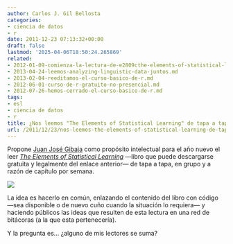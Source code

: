 ```yaml
---
author: Carlos J. Gil Bellosta
categories:
- ciencia de datos
- r
date: 2011-12-23 07:13:32+00:00
draft: false
lastmod: '2025-04-06T18:50:24.265869'
related:
- 2012-01-09-comienza-la-lectura-de-e2809cthe-elements-of-statistical-learninge2809d.md
- 2013-04-24-leemos-analyzing-linguistic-data-juntos.md
- 2013-02-04-reeditamos-el-curso-basico-de-r.md
- 2012-06-01-curso-de-r-gratuito-no-presencial.md
- 2012-07-26-hemos-cerrado-el-curso-basico-de-r.md
tags:
- esl
- ciencia de datos
- r
title: ¿Nos leemos "The Elements of Statistical Learning" de tapa a tapa?
url: /2011/12/23/nos-leemos-the-elements-of-statistical-learning-de-tapa-a-tapa/
---
```


Propone [Juan José Gibaja](http://www.jjgibaja.net/) como propósito intelectual para el año nuevo el leer [_The Elements of Statistical Learning_](http://www-stat.stanford.edu/~tibs/ElemStatLearn/) —libro que puede descargarse gratuita y legalmente del enlace anterior— de tapa a tapa, en grupo y a razón de capítulo por semana.

[![](/wp-uploads/2010/12/CoverII_small.jpg)
](/wp-uploads/2010/12/CoverII_small.jpg)

La idea es hacerlo en común, enlazando el contenido del libro con código —sea disponible o de nuevo cuño cuando la situación lo requiera— y haciendo públicos las ideas que resulten de esta lectura en una red de bitácoras (a la que esta pertenecería).

Y la pregunta es... ¿alguno de mis lectores se suma?